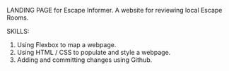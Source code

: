 LANDING PAGE for Escape Informer. 
A website for reviewing local Escape Rooms.


SKILLS: 

1. Using Flexbox to map a webpage.
2. Using HTML / CSS to populate and style a webpage. 
3. Adding and committing changes using Github. 
